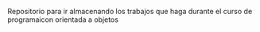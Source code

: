 Repositorio para ir almacenando los trabajos que haga durante el curso de programaicon orientada a objetos
